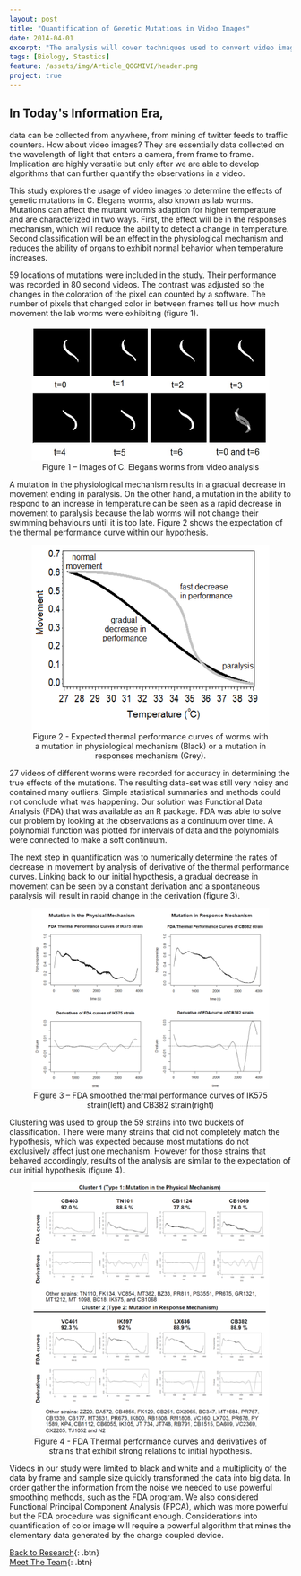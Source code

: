 ```yaml
---
layout: post
title: "Quantification of Genetic Mutations in Video Images"
date: 2014-04-01
excerpt: "The analysis will cover techniques used to convert video images to quantitative data and the qualitative conclusion that was made."
tags: [Biology, Stastics]
feature: /assets/img/Article_QOGMIVI/header.png
project: true
---
```



## In Today's Information Era, 

data can be collected from anywhere, from mining of twitter feeds to traffic counters. How about video images? They are essentially data collected on the wavelength of light that enters a camera, from frame to frame. Implication are highly versatile but only after we are able to develop algorithms that can further quantify the observations in a video.

This study explores the usage of video images to determine the effects of genetic mutations in C. Elegans worms, also known as lab worms. Mutations can affect the mutant worm’s adaption for higher temperature and are characterized in two ways. First, the effect will be in the responses mechanism, which will reduce the ability to detect a change in temperature. Second classification will be an effect in the physiological mechanism and reduces the ability of organs to exhibit normal behavior when temperature increases.

59 locations of mutations were included in the study. Their performance was recorded in 80 second videos. The contrast was adjusted so the changes in the coloration of the pixel can counted by a software. The number of pixels that changed color in between frames tell us how much movement the lab worms were exhibiting (figure 1).

<center><figure>
	<img src="/assets/img/Article_QOGMIVI/Figure_1.JPG">
	<figcaption>
	Figure 1 – Images of C. Elegans worms from video analysis</figcaption>
</figure></center>

A mutation in the physiological mechanism results in a gradual decrease in movement ending in paralysis. On the other hand, a mutation in the ability to respond to an increase in temperature can be seen as a rapid decrease in movement to paralysis because the lab worms will not change their swimming behaviours until it is too late. Figure 2 shows the expectation of the thermal performance curve within our hypothesis.

<center><figure>
	<img src="/assets/img/Article_QOGMIVI/Figure_2.png">
	<figcaption>
	Figure 2 - Expected thermal performance curves of worms with a mutation in physiological mechanism (Black) or a mutation in responses mechanism (Grey).</figcaption>
</figure></center>

27 videos of different worms were recorded for accuracy in determining the true effects of the mutations. The resulting data-set was still very noisy and contained many outliers. Simple statistical summaries and methods could not conclude what was happening. Our solution was Functional Data Analysis (FDA) that was available as an R package. FDA was able to solve our problem by looking at the observations as a continuum over time. A polynomial function was plotted for intervals of data and the polynomials were connected to make a soft continuum.

The next step in quantification was to numerically determine the rates of decrease in movement by analysis of derivative of the thermal performance curves. Linking back to our initial hypothesis, a gradual decrease in movement can be seen by a constant derivation and a spontaneous paralysis will result in rapid change in the derivation (figure 3).

<center><figure>
	<img src="/assets/img/Article_QOGMIVI/Figure_3.png">
	<figcaption>
	Figure 3 – FDA smoothed thermal performance curves of IK575 strain(left) and CB382 strain(right)</figcaption>
</figure></center>

Clustering was used to group the 59 strains into two buckets of classification. There were many strains that did not completely match the hypothesis, which was expected because most mutations do not exclusively affect just one mechanism. However for those strains that behaved accordingly, results of the analysis are similar to the expectation of our initial hypothesis (figure 4).

<center><figure>
	<img src="/assets/img/Article_QOGMIVI/Figure_4.png">
	<figcaption>
	Figure 4 - FDA Thermal performance curves and derivatives of strains that exhibit strong relations to initial hypothesis.</figcaption>
</figure></center>

Videos in our study were limited to black and white and a multiplicity of the data by frame and sample size quickly transformed the data into big data. In order gather the information from the noise we needed to use powerful smoothing methods, such as the FDA program. We also considered Functional Principal Component Analysis (FPCA), which was more powerful but the FDA procedure was significant enough. Considerations into quantification of color image will require a powerful algorithm that mines the elementary data generated by the charge coupled device.

[Back to Research](http://janicetang.com/research/){: .btn}     
[Meet The Team](http://janicetang.com/meet-the-gibbs-team/){: .btn}
